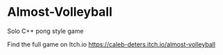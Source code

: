 # Almost-Volleyball
Solo C++ pong style game

Find the full game on Itch.io
https://caleb-deters.itch.io/almost-volleyball
